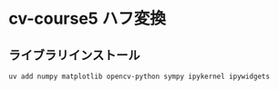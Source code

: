 # cv-course5 ハフ変換

## ライブラリインストール

```
uv add numpy matplotlib opencv-python sympy ipykernel ipywidgets
```



